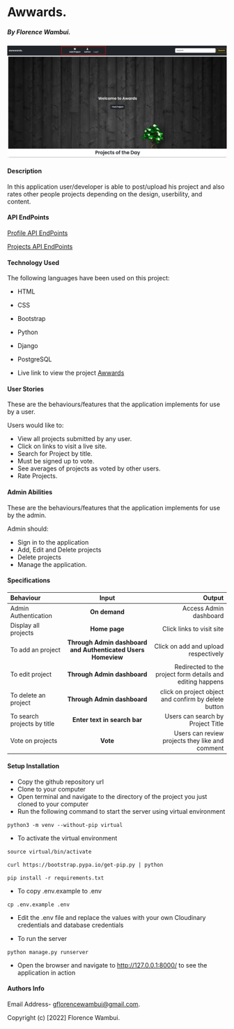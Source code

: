 # Awwards.

##### By Florence Wambui.


![Homepage](/static/images/homepage.png)



#### Description
In this application user/developer is able to post/upload his project and also rates other people projects depending on the design, userbility, and content.



#### API EndPoints    
[Profile API EndPoints](https://awwwardzs.herokuapp.com/api/profiles)

[Projects API EndPoints](https://awwwardzs.herokuapp.com/api/projects) 


#### Technology Used

The following languages have been used on this project:

- HTML
- CSS
- Bootstrap
- Python
- Django
- PostgreSQL



- Live link to view the project <a target="_blank" href="https://awwwardzs.herokuapp.com/">Awwards</a>


#### User Stories
These are the behaviours/features that the application implements for use by a user.

Users would like to:
* View all projects submitted by any user.
* Click on links to visit a live site.
* Search for Project by title.
* Must be signed up to vote.
* See averages of projects as voted by other users.
* Rate Projects.


#### Admin Abilities
These are the behaviours/features that the application implements for use by the admin.

Admin should:
* Sign in to the application
* Add, Edit and Delete projects
* Delete projects
* Manage the application.


#### Specifications
| Behaviour | Input | Output |
| :---------------- | :---------------: | ------------------: |
| Admin Authentication | **On demand** | Access Admin dashboard |
| Display all projects| **Home page** | Click links to visit site|
| To add an project  | **Through Admin dashboard and Authenticated Users Homeview** | Click on add and upload respectively|
| To edit project  | **Through Admin dashboard** | Redirected to the  project form details and editing happens|
| To delete an project  | **Through Admin dashboard** | click on project object and confirm by delete button|
| To search projects by title | **Enter text in search bar** | Users can search by Project Title|
| Vote on projects | **Vote** | Users can review projects they like and comment|


#### Setup Installation

- Copy the github repository url
- Clone to your computer
- Open terminal and navigate to the directory of the project you just cloned to your computer
- Run the following command to start the server using virtual environment

```
python3 -m venv --without-pip virtual
```

- To activate the virtual environment

```
source virtual/bin/activate
```

```
curl https://bootstrap.pypa.io/get-pip.py | python
```

```
pip install -r requirements.txt
```

- To copy .env.example to .env

```
cp .env.example .env
```

- Edit the .env file and replace the values with your own Cloudinary credentials and database credentials

- To run the server

```
python manage.py runserver

```

- Open the browser and navigate to http://127.0.0.1:8000/ to see the application in action


#### Authors Info
Email Address- gflorencewambui@gmail.com.

Copyright (c) [2022] Florence Wambui.